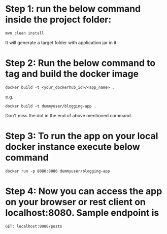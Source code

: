 # Step 1: run the below command inside the project folder:
```
mvn clean install
```
It will generate a target folder with application jar in it

# Step 2: Run the below command to tag and build the docker image
```
docker build -t <your_dockerhub_id>/<app_name> .
```
e.g. 
```
docker build -t dummyuser/blogging-app .
```

Don't miss the dot in the end of above mentioned command.

# Step 3: To run the app on your local docker instance execute below command
```
docker run -p 8080:8080 dummyuser/blogging-app
```

# Step 4: Now you can access the app on your browser or rest client on localhost:8080. Sample endpoint is 
```
GET: localhost:8080/posts
```
